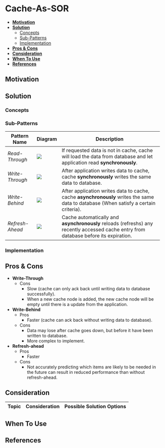 # Cache-As-SOR

- [**Motivation**](#motivation)
- [**Solution**](#solution)
   - [Concepts](#concepts)
   - [Sub-Patterns](#sub-patterns)
   - [Implementation](#implementation)
- [**Pros & Cons**](#pros--cons)
- [**Consideration**](#consideration)
- [**When To Use**](#when-to-use)
- [**References**](#references)

## Motivation

## Solution
### Concepts
### Sub-Patterns
| Pattern Name | Diagram | Description | 
|----|----|----|
| *Read-Through* | ![](../../diagrams/png/read_through_small.png) | If requested data is not in cache, cache will load the data from database and let application read **synchronously**. |
| *Write-Through* | ![](../../diagrams/png/write_through_small.png) | After application writes data to cache, cache **synchronously** writes the same data to database. |
| *Write-Behind* | ![](../../diagrams/png/write_behind_small.png) | After application writes data to cache, cache **asynchronously** writes the same data to database (When satisfy a certain criteria). |
| *Refresh-Ahead* | ![](../../diagrams/png/refresh_ahead_small.png) | Cache automatically and **asynchronously** reloads (refreshs) any recently accessed cache entry from database before its expiration. |

### Implementation

## Pros & Cons
- **Write-Through**
   - Cons
      - Slow (cache can only ack back until writing data to database successfully).
      - When a new cache node is added, the new cache node will be empty until there is a update from the application.
- **Write-Behind**
   - Pros
      - Faster (cache can ack back without writing data to database).
   - Cons
      - Data may lose after cache goes down, but before it have been written to database.
      - More complex to implement.
- **Refresh-ahead**
   - Pros
      - Faster
   - Cons
      - Not accurately predicting which items are likely to be needed in the future can result in reduced performance than without refresh-ahead.
      

## Consideration
| Topic | Consideration | Possible Solution Options |
|----|-----|-----|

## When To Use

## References
